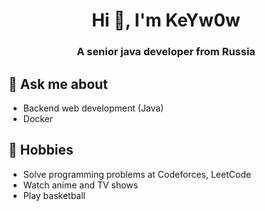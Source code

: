 <h1 align="center">Hi 👋, I'm KeYw0w</h1>
<h3 align="center">A senior java developer from Russia</h3>

## 💬 Ask me about
- Backend web development (Java)
- Docker


## 📅 Hobbies
- Solve programming problems at Codeforces, LeetCode
- Watch anime and TV shows
- Play basketball


